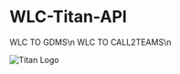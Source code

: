 # WLC-Titan-API
WLC TO GDMS\n
WLC TO CALL2TEAMS\n


 ![Titan Logo](https://docs.titan.host/Graphic01_WhiteBG_PNG.png)
